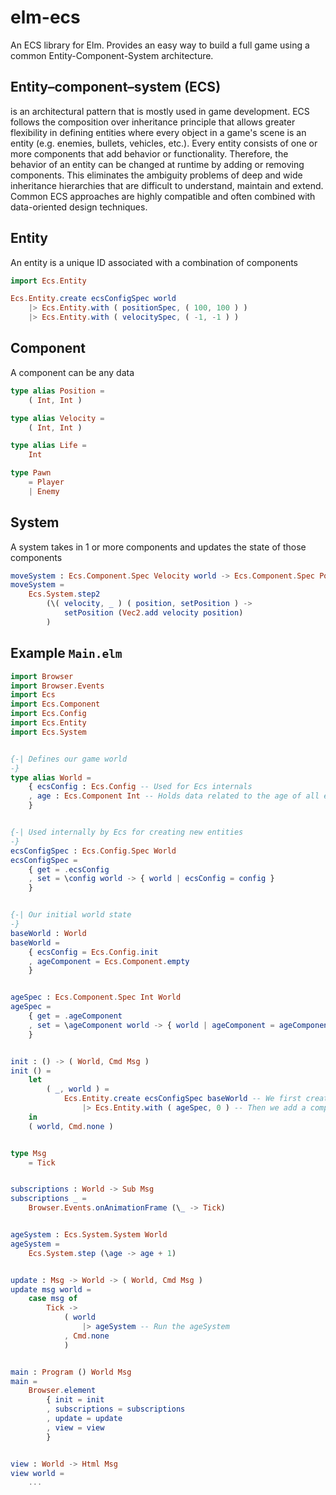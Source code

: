 # elm-ecs

An ECS library for Elm. Provides an easy way to build a full game using a common Entity-Component-System architecture.

## Entity–component–system (ECS)

is an architectural pattern that is mostly used in game development. ECS follows the composition over inheritance principle that allows greater flexibility in defining entities where every object in a game's scene is an entity (e.g. enemies, bullets, vehicles, etc.). Every entity consists of one or more components that add behavior or functionality. Therefore, the behavior of an entity can be changed at runtime by adding or removing components. This eliminates the ambiguity problems of deep and wide inheritance hierarchies that are difficult to understand, maintain and extend. Common ECS approaches are highly compatible and often combined with data-oriented design techniques.

## Entity

An entity is a unique ID associated with a combination of components

```elm
import Ecs.Entity

Ecs.Entity.create ecsConfigSpec world
    |> Ecs.Entity.with ( positionSpec, ( 100, 100 ) )
    |> Ecs.Entity.with ( velocitySpec, ( -1, -1 ) )
```

## Component

A component can be any data

```elm
type alias Position =
    ( Int, Int )

type alias Velocity =
    ( Int, Int )

type alias Life =
    Int

type Pawn
    = Player
    | Enemy
```

## System

A system takes in 1 or more components and updates the state of those components

```elm
moveSystem : Ecs.Component.Spec Velocity world -> Ecs.Component.Spec Position world -> System world
moveSystem =
    Ecs.System.step2
        (\( velocity, _ ) ( position, setPosition ) ->
            setPosition (Vec2.add velocity position)
        )
```

## Example `Main.elm`

```elm
import Browser
import Browser.Events
import Ecs
import Ecs.Component
import Ecs.Config
import Ecs.Entity
import Ecs.System


{-| Defines our game world
-}
type alias World =
    { ecsConfig : Ecs.Config -- Used for Ecs internals
    , age : Ecs.Component Int -- Holds data related to the age of all entities
    }


{-| Used internally by Ecs for creating new entities
-}
ecsConfigSpec : Ecs.Config.Spec World
ecsConfigSpec =
    { get = .ecsConfig
    , set = \config world -> { world | ecsConfig = config }
    }


{-| Our initial world state
-}
baseWorld : World
baseWorld =
    { ecsConfig = Ecs.Config.init
    , ageComponent = Ecs.Component.empty
    }


ageSpec : Ecs.Component.Spec Int World
ageSpec =
    { get = .ageComponent
    , set = \ageComponent world -> { world | ageComponent = ageComponent }
    }


init : () -> ( World, Cmd Msg )
init () =
    let
        ( _, world ) =
            Ecs.Entity.create ecsConfigSpec baseWorld -- We first create an Entity
                |> Ecs.Entity.with ( ageSpec, 0 ) -- Then we add a component to it
    in
    ( world, Cmd.none )


type Msg
    = Tick


subscriptions : World -> Sub Msg
subscriptions _ =
    Browser.Events.onAnimationFrame (\_ -> Tick)


ageSystem : Ecs.System.System World
ageSystem =
    Ecs.System.step (\age -> age + 1)


update : Msg -> World -> ( World, Cmd Msg )
update msg world =
    case msg of
        Tick ->
            ( world
                |> ageSystem -- Run the ageSystem
            , Cmd.none
            )


main : Program () World Msg
main =
    Browser.element
        { init = init
        , subscriptions = subscriptions
        , update = update
        , view = view
        }


view : World -> Html Msg
view world =
    ...


```
